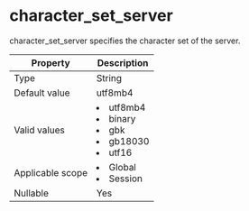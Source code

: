 # character_set_server

character_set_server specifies the character set of the server.

| **Property** | **Description** |
|--------|---------------------------------------------------------------------------------------------------------------------------------------------------------------------------------------------------------------------------------------------|
| Type | String |
| Default value | utf8mb4 |
| Valid values | <li> utf8mb4   <li> binary   <li> gbk   <li> gb18030   <li> utf16 |
| Applicable scope | <li> Global   <li> Session |
| Nullable | Yes |

